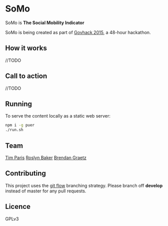 # SoMo

SoMo is **The Social Mobility Indicator**

SoMo is being created as part of
[Govhack 2015](https://www.govhack.org/govhack-2015),
a 48-hour hackathon.

## How it works

//TODO

## Call to action

//TODO

## Running

To serve the content locally as a static web server:

```bash
npm i -g puer
./run.sh
```

## Team

[Tim Paris](https://github.com/paristj)
[Roslyn Baker](https://github.com/thirstycreative)
[Brendan Graetz](http://bguiz.com)

## Contributing

This project uses the [git flow](http://nvie.com/posts/a-successful-git-branching-model/)
branching strategy.
Please branch off **develop** instead of master for any pull requests.

## Licence

GPLv3
